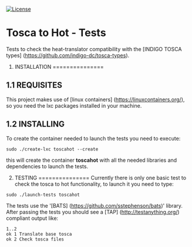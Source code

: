 [![License](https://img.shields.io/badge/license-Apache%202-blue.svg)](https://www.apache.org/licenses/LICENSE-2.0)

Tosca to Hot - Tests
===============
Tests to check the heat-translator compatibility with the [INDIGO TOSCA types] (https://github.com/indigo-dc/tosca-types).

1. INSTALLATION
===============

1.1 REQUISITES
--------------
This project makes use of [linux containers] (https://linuxcontainers.org/), so you need the lxc packages installed in your machine.

1.2 INSTALLING
--------------
To create the container needed to launch the tests you need to execute:
```
sudo ./create-lxc toscahot --create
```
this will create the container **toscahot** with all the needed libraries and dependencies to launch the tests.

2. TESTING
===============
Currently there is only one basic test to check the tosca to hot functionality, to launch it you need to type:
```
sudo ./launch-tests toscahot 
```
The tests use the '[BATS] (https://github.com/sstephenson/bats)' library.
After passing the tests you should see a [TAP] (http://testanything.org/) compliant output like:
```
1..2
ok 1 Translate base tosca
ok 2 Check tosca files
```

